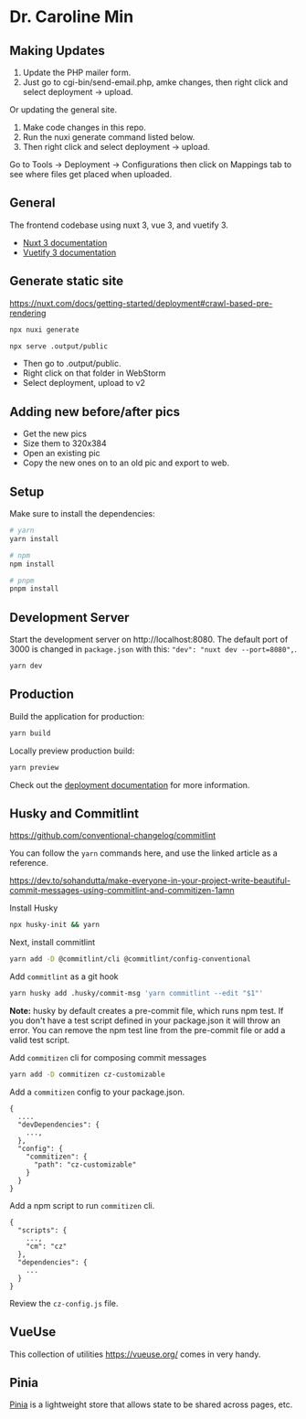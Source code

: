 # Dr. Caroline Min

## Making Updates

1. Update the PHP mailer form.
2. Just go to cgi-bin/send-email.php, amke changes, then right click and select deployment -> upload.

Or updating the general site.

1. Make code changes in this repo.
2. Run the nuxi generate command listed below.
3. Then right click and select deployment -> upload.

Go to Tools -> Deployment -> Configurations then click on Mappings tab to see where files get placed when uploaded.

## General

The frontend codebase using nuxt 3, vue 3, and vuetify 3.

- [Nuxt 3 documentation](https://nuxt.com/docs/getting-started/introduction)
- [Vuetify 3 documentation](https://vuetifyjs.com/en/)

## Generate static site

https://nuxt.com/docs/getting-started/deployment#crawl-based-pre-rendering

```bash 
npx nuxi generate

npx serve .output/public
```

- Then go to .output/public.
- Right click on that folder in WebStorm
- Select deployment, upload to v2

## Adding new before/after pics

- Get the new pics
- Size them to 320x384
- Open an existing pic
- Copy the new ones on to an old pic and export to web.

## Setup

Make sure to install the dependencies:

```bash
# yarn
yarn install

# npm
npm install

# pnpm
pnpm install
```

## Development Server

Start the development server on http://localhost:8080. The default port of 3000 is changed in `package.json` with this: `"dev": "nuxt dev --port=8080",`.

```bash
yarn dev
```

## Production

Build the application for production:

```bash
yarn build
```

Locally preview production build:

```bash
yarn preview
```

Check out the [deployment documentation](https://nuxt.com/docs/getting-started/deployment) for more information.

## Husky and Commitlint

https://github.com/conventional-changelog/commitlint

You can follow the `yarn` commands here, and use the linked article as a reference.

https://dev.to/sohandutta/make-everyone-in-your-project-write-beautiful-commit-messages-using-commitlint-and-commitizen-1amn

Install Husky

```bash
npx husky-init && yarn
```

Next, install commitlint

```bash
yarn add -D @commitlint/cli @commitlint/config-conventional
```

Add `commitlint` as a git hook

```bash
yarn husky add .husky/commit-msg 'yarn commitlint --edit "$1"'
```

**Note:** husky by default creates a pre-commit file, which runs npm test. If you don't have a test script defined in your package.json it will throw an error. You can remove the npm test line from the pre-commit file or add a valid test script.

Add `commitizen` cli for composing commit messages

```bash
yarn add -D commitizen cz-customizable
```

Add a `commitizen` config to your package.json.

```
{
  ....
  "devDependencies": {
    ...,
  },
  "config": {
    "commitizen": {
      "path": "cz-customizable"
    }
  }
}
```

Add a npm script to run `commitizen` cli.

```
{
  "scripts": {
    ...,
    "cm": "cz"
  },
  "dependencies": {
    ...
  }
}
```

Review the `cz-config.js` file.

## VueUse

This collection of utilities https://vueuse.org/ comes in very handy.

## Pinia

[Pinia](https://pinia.vuejs.org/ssr/nuxt.html) is a lightweight store that allows state to be shared across pages, etc.
